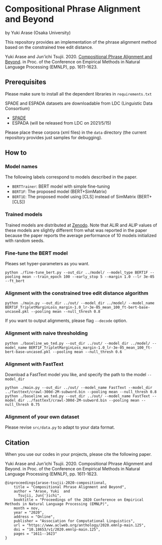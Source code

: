 # Compositional Phrase Alignment and Beyond

by Yuki Arase (Osaka University)

This repository provides an implementation of the phrase alignment method based on the constrained tree edit distance.

Yuki Arase and Jun'ichi Tsujii. 2020. [Compositional Phrase Alignment and Beyond](https://www.aclweb.org/anthology/2020.emnlp-main.125/). in Proc. of the Conference on Empirical Methods in Natural Language Processing (EMNLP), pp. 1611-1623. 

## Prerequisites
Please make sure to install all the dependent libraries in ``requirements.txt``

SPADE and ESPADA datasets are downloadable from LDC (Linguistic Data Consortium)
* [SPADE](https://catalog.ldc.upenn.edu/LDC2018T09)
* ESPADA (will be released from LDC on 2021/5/15)

Please place these corpora (xml files) in the ```data``` directory (the current repository provides just samples for debugging).

## How to 
### Model names
The following labels correspond to models described in the paper.

* ```BERTTrainer```: BERT model with simple fine-tuning
* ```BERT1F```: The proposed model (BERT+SimMatrix)
* ```BERT1E```: The proposed model using [CLS] instead of SimMatrix (BERT+[CLS])

### Trained models
Trained models are distributed at [Zenodo](http://doi.org/10.5281/zenodo.4686663). Note that ALIR and ALIP values of these models are slightly different from what was reported in the paper because the paper reports the average performance of 10 models initialized with random seeds. 

### Fine-tune the BERT model
Pleaes set hyper-parameters as you want.
```
python ./fine-tune_bert.py --out_dir ../model/ --model_type BERT1F --pooling mean --train_epoch 100 --early_stop 5 --margin 1.0 --lr 3e-05 --ft_bert
```
### Alignment with the constrained tree edit distance algorithm
```
python ./main.py --out_dir ../out/ --model_dir ../model/ --model_name BERT1F_TripletMarginLoss_margin-1.0_lr-3e-05_mean_100_ft-bert-base-uncased.pkl --pooling mean --null_thresh 0.8
```

If you want to output alignments, please flag ```--decode``` option.

### Alignment with naive thresholding
```
python ./baseline_wo_ted.py --out_dir ../out/ --model_dir ../model/ --model_name BERT1F_TripletMarginLoss_margin-1.0_lr-3e-05_mean_100_ft-bert-base-uncased.pkl --pooling mean --null_thresh 0.6
```

### Alignment with FastText
Download a FastText model you like, and specify the path to the model ```--model_dir```
```
python ./main.py --out_dir ../out/ --model_name FastText --model_dir ../fasttext/crawl-300d-2M-subword.bin --pooling mean --null_thresh 0.8
python ./baseline_wo_ted.py --out_dir ../out/ --model_name FastText --model_dir ../fasttext/crawl-300d-2M-subword.bin --pooling mean --null_thresh 0.75
```
### Alignment of your own dataset
Please revise ```src/data.py``` to adapt to your data format. 

## Citation
When you use our codes in your projects, please cite the following paper.

Yuki Arase and Jun'ichi Tsujii. 2020. Compositional Phrase Alignment and Beyond. in Proc. of the Conference on Empirical Methods in Natural Language Processing (EMNLP), pp. 1611-1623. 
```
@inproceedings{arase-tsujii-2020-compositional,
    title = "Compositional Phrase Alignment and Beyond",
    author = "Arase, Yuki  and
      Tsujii, Jun{'}ichi",
    booktitle = "Proceedings of the 2020 Conference on Empirical Methods in Natural Language Processing (EMNLP)",
    month = nov,
    year = "2020",
    address = "Online",
    publisher = "Association for Computational Linguistics",
    url = "https://www.aclweb.org/anthology/2020.emnlp-main.125",
    doi = "10.18653/v1/2020.emnlp-main.125",
    pages = "1611--1623"
}
```
